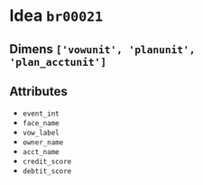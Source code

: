 # Idea `br00021`

## Dimens `['vowunit', 'planunit', 'plan_acctunit']`

## Attributes
- `event_int`
- `face_name`
- `vow_label`
- `owner_name`
- `acct_name`
- `credit_score`
- `debtit_score`
